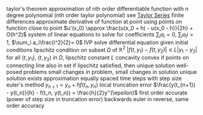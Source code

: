 taylor's theorem
	approximation of nth order differentiable function with n degree polynomial (nth order taylor polynomial)
	see [Taylor Series](Infinite%20Series%20and%20Power%20Series.md#Expanding%20Functions%20in%20Power%20Series)
finite differences
	approximate derivative of function at point using points on function close to point
	$u'(x_0) \approx \frac{u(x_0 + h) - u(x_0 - h)}{2h} + O(h^2)$
	system of linear equations to solve for coefficients
		$\sum_i a_i = 0$, $\sum_i a_ii = 1$, $\sum_i a_i\frac{i^2}{2}= 0$
IVP
	solve differential equation given initial conditions
	lipschitz condition on subset $D$ of $\mathbb{R}^2$
		$|f(t,y_1)-f(t,y_2)|\leq L|y_1-y_2|$ for all $(t,y_1)$, $(t,y_2)$ in $D$, lipschitz constant $L$
		concavity
			convex if points on connecting line also in set
		if lipschitz satisfied, then unique solution
well-posed problems
	small changes in problem, small changes in solution
	unique solution exists
approximation
	equally spaced time steps with step size
	euler's method
		$y_{n+1}=y_n + hf(t_n,y_n)$
		local truncation error
			$\frac{y(t_{n+1}) - y(t_n)}{h} - f(t_n, y(t_n)) = \frac{h}{2}y''(\epsilon)$
			first order accurate (power of step size in truncation error)
	backwards euler
		in reverse, same order accuracy